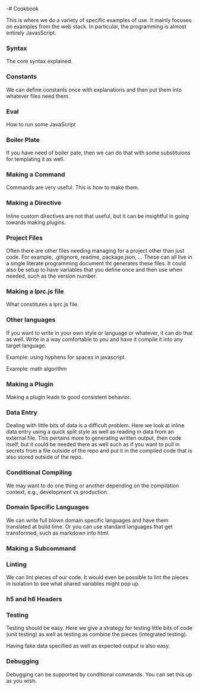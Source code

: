 -# Cookbook

This is where we do a variety of specific examples of use. It mainly focuses on examples from the web stack. In particular, the programming is almost entirely JavasScript. 

### Syntax

The core syntax explained.

### Constants

We can define constants once with explanations and then put them into whatever files need them. 

### Eval

How to run some JavaScript

### Boiler Plate

If you have need of boiler pate, then we can do that with some substituions for templating it as well.

### Making a Command

Commands are very useful. This is how to make them.

### Making a Directive

Inline custom directives are not that useful, but it can be insightful in going towards making plugins. 

### Project Files

Often there are other files needing managing for a project other than just code. For example,  .gitignore, readme, package.json, ... These can all live in a single literate programming document tht generates these files. It could also be setup to have variables that you define once and then use when needed, such as the version number. 

### Making a lprc.js file

What constitutes a lprc.js file. 

### Other languages

If you want to write in your own style or language or whatever, it can do that as well. Write in a way comfortable to you and have it compile it into any target language. 

Example: using hyphens for spaces in javascript. 

Example: math algorithm  

### Making a Plugin

Making a plugin leads to good consistent behavior. 

### Data Entry

Dealing with little bits of data is a difficult problem. Here we look at inline data entry using a quick split style as well as reading in data from an external file. This pertains more to generating written output, then code itself, but it could be needed there as well such as if you want to pull in secrets from a file outside of the repo and put it in the compiled code that is also stored outside of the repo. 

### Conditional Compiling

We may want to do one thing or another depending on the compilation context, e.g., development vs production.

### Domain Specific Languages

We can write full blown domain specific languages and have them translated at build time. Or you can use standard languages that get transformed, such as markdown into html. 

### Making a Subcommand


### Linting

We can lint pieces of our code. It would even be possible to lint the pieces in isolation to see what shared variables might pop up. 


### h5 and h6 Headers


### Testing

Testing should be easy. Here we give a strategy for testing little bits of code (unit testing) as well as testing as combine the pieces (integrated testing). 

Having fake data specified as well as expected output is also easy. 

### Debugging

Debugging can be supported by conditional commands. You can set this up as you wish.

